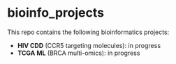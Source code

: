 # bioinfo_projects

This repo contains the following bioinformatics projects:
  - **HIV CDD** (CCR5 targeting molecules): in progress
  - **TCGA ML** (BRCA multi-omics): in progress
